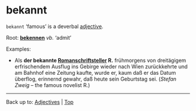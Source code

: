 # bekannt

`bekannt` ‘famous’ is a deverbal [adjective](../../index.md).

Root: **[bekennen](../../../verbs/b/be/bekennen.md)** *vb.* ‘admit’

Examples:
- Als **der bekannte [Romanschriftsteller](../../../nouns/r/ro/Romanschriftsteller.md) R.** frühmorgens von dreitägigem erfrischendem Ausflug ins Gebirge wieder nach Wien zurückkehrte und am Bahnhof eine Zeitung kaufte, wurde er, kaum daß er das Datum überflog, erinnernd gewahr, daß heute sein Geburtstag sei. (*Stefan Zweig* – the famous novelist R.)

----

Back up to: [Adjectives](../../index.md) | [Top](../../../index.md)
